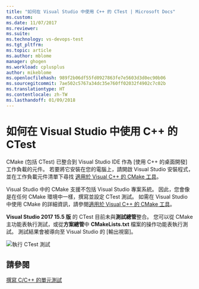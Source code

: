 ```yaml
---
title: "如何在 Visual Studio 中使用 C++ 的 CTest | Microsoft Docs"
ms.custom: 
ms.date: 11/07/2017
ms.reviewer: 
ms.suite: 
ms.technology: vs-devops-test
ms.tgt_pltfrm: 
ms.topic: article
ms.author: mblome
manager: ghogen
ms.workload: cplusplus
author: mikeblome
ms.openlocfilehash: 989f2b06df55fd0927863fe7e5603d3d0ec90b06
ms.sourcegitcommit: 7ae502c5767a34dc35e760ff02032f4902c7c02b
ms.translationtype: HT
ms.contentlocale: zh-TW
ms.lasthandoff: 01/09/2018
---
```

# <a name="how-to-use-ctest-for-c-in-visual-studio"></a>如何在 Visual Studio 中使用 C++ 的 CTest
CMake (包括 CTest) 已整合到 Visual Studio IDE 作為 [使用 C++ 的桌面開發] 工作負載的元件。 若要將它安裝在您的電腦上，請開啟 Visual Studio 安裝程式，並在工作負載元件清單下尋找 [適用於 Visual C++ 的 CMake 工具](/cpp/ide/cmake-tools-for-visual-cpp)。

Visual Studio 中的 CMake 支援不包括 Visual Studio 專案系統。 因此，您會像是在任何 CMake 環境中一樣，撰寫並設定 CTest 測試。 如需在 Visual Studio 中使用 CMake 的詳細資訊，請參閱[適用於 Visual C++ 的 CMake 工具](/cpp/ide/cmake-tools-for-visual-cpp)。

**Visual Studio 2017 15.5 版** 的 CTest 目前未與**測試總管**整合。 您可以從 CMake 主功能表執行測試，或從**方案總管**中 **CMakeLists.txt** 檔案的操作功能表執行測試。 測試結果會被導向至 Visual Studio 的 [輸出視窗]。

![執行 CTest 測試](media/cpp-cmake-run-tests.png "執行 CTest 測試")


## <a name="see-also"></a>請參閱
[撰寫 C/C++ 的單元測試](writing-unit-tests-for-c-cpp.md)


  







